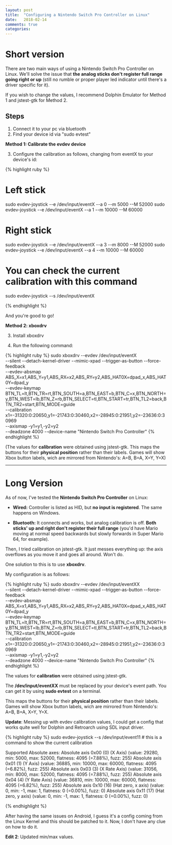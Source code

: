 ```yaml
---
layout: post
title:  "Configuring a Nintendo Switch Pro Controller on Linux"
date:   2018-02-14
comments: true
categories:
---
```


Short version
===

There are two main ways of using a Nintendo Switch Pro Controller on Linux. We'll solve the issue that **the analog sticks don't register full range going right or up** (still no rumble or proper player led indicator until there's a driver specific for it).

If you wish to change the values, I recommend Dolphin Emulator for Method 1 and jstest-gtk for Method 2.

Steps
---

1. Connect it to your pc via bluetooth
2. Find your device id via "sudo evtest"

**Method 1: Calibrate the evdev device**

3. Configure the calibration as follows, changing from eventX to your device's id:

{% highlight ruby %}

# Left stick
sudo evdev-joystick --e /dev/input/eventX --a 0 --m 5000 --M 52000
sudo evdev-joystick --e /dev/input/eventX --a 1 --m 10000 --M 60000

# Right stick
sudo evdev-joystick --e /dev/input/eventX --a 3 --m 8000 --M 52000
sudo evdev-joystick --e /dev/input/eventX --a 4 --m 10000 --M 60000

# You can check the current calibration with this command
sudo evdev-joystick --s /dev/input/eventX

{% endhighlight %}

And you're good to go!

**Method 2: xboxdrv**

3. Install xboxdrv

4. Run the following command:

{% highlight ruby %}
sudo xboxdrv --evdev /dev/input/eventX \
--silent --detach-kernel-driver --mimic-xpad --trigger-as-button --force-feedback \
--evdev-absmap ABS_X=x1,ABS_Y=y1,ABS_RX=x2,ABS_RY=y2,ABS_HAT0X=dpad_x,ABS_HAT0Y=dpad_y \
--evdev-keymap BTN_TL=lt,BTN_TR=rt,BTN_SOUTH=a,BTN_EAST=b,BTN_C=x,BTN_NORTH=y,BTN_WEST=lb,BTN_Z=rb,BTN_SELECT=tl,BTN_START=tr,BTN_TL2=back,BTN_TR2=start,BTN_MODE=guide \
--calibration x1=-31320:0:20650,y1=-21743:0:30460,x2=-28945:0:21951,y2=-23636:0:30969 \
--axismap -y1=y1,-y2=y2 \
--deadzone 4000 --device-name "Nintendo Switch Pro Controller"
{% endhighlight %}

(The values for **calibration** were obtained using jstest-gtk. This maps the buttons for their **physical position** rather than their labels. Games will show Xbox button labels, wich are mirrored from Nintendo's: A=B, B=A, X=Y, Y=X)

---------------------------------------

Long Version
===

As of now, I've tested the **Nintendo Switch Pro Controller** on Linux:

- **Wired:** Controller is listed as HID, but **no input is registered**. The same happens on Windows.

- **Bluetooth:** It connects and works, but analog calibration is off. **Both sticks' up and right don't register their full range** (you'd have Mario moving at normal speed backwards but slowly forwards in Super Mario 64, for example).


Then, I tried calibration on jstest-gtk. It just messes everything up: the axis overflows as you move it and goes all around. Won't do.


One solution to this is to use **xboxdrv**.

My configuration is as follows:


{% highlight ruby %}
sudo xboxdrv --evdev /dev/input/eventXX \
--silent --detach-kernel-driver --mimic-xpad --trigger-as-button --force-feedback \
--evdev-absmap ABS_X=x1,ABS_Y=y1,ABS_RX=x2,ABS_RY=y2,ABS_HAT0X=dpad_x,ABS_HAT0Y=dpad_y \
--evdev-keymap BTN_TL=lt,BTN_TR=rt,BTN_SOUTH=a,BTN_EAST=b,BTN_C=x,BTN_NORTH=y,BTN_WEST=lb,BTN_Z=rb,BTN_SELECT=tl,BTN_START=tr,BTN_TL2=back,BTN_TR2=start,BTN_MODE=guide \
--calibration x1=-31320:0:20650,y1=-21743:0:30460,x2=-28945:0:21951,y2=-23636:0:30969 \
--axismap -y1=y1,-y2=y2 \
--deadzone 4000 --device-name "Nintendo Switch Pro Controller"
{% endhighlight %}

The values for **calibration** were obtained using jstest-gtk.

The **/dev/input/eventXX** must be replaced by your device's event path. You can get it by using **sudo evtest** on a terminal.

This maps the buttons for their **physical position** rather than their labels. Games will show Xbox button labels, wich are mirrored from Nintendo's: A=B, B=A, X=Y, Y=X.


**Update**: 
Messing up with evdev calibration values, I could get a config that works quite well for Dolphin and Retroarch using SDL input driver.

{% highlight ruby %}
sudo evdev-joystick --s /dev/input/event11 # this is a command to show the current calibration

Supported Absolute axes:
  Absolute axis 0x00 (0) (X Axis) (value: 29280, min: 5000, max: 52000, flatness: 4095 (=7.88%), fuzz: 255)
  Absolute axis 0x01 (1) (Y Axis) (value: 36885, min: 10000, max: 60000, flatness: 4095 (=6.82%), fuzz: 255)
  Absolute axis 0x03 (3) (X Rate Axis) (value: 31056, min: 8000, max: 52000, flatness: 4095 (=7.88%), fuzz: 255)
  Absolute axis 0x04 (4) (Y Rate Axis) (value: 36810, min: 10000, max: 60000, flatness: 4095 (=6.82%), fuzz: 255)
  Absolute axis 0x10 (16) (Hat zero, x axis) (value: 0, min: -1, max: 1, flatness: 0 (=0.00%), fuzz: 0)
  Absolute axis 0x11 (17) (Hat zero, y axis) (value: 0, min: -1, max: 1, flatness: 0 (=0.00%), fuzz: 0)

{% endhighlight %}

After having the same issues on Android, I guess it's a config coming from the Linux Kernel and this should be patched to it. Now, I don't have any clue on how to do it.

**Edit 2**: Updated min/max values.
